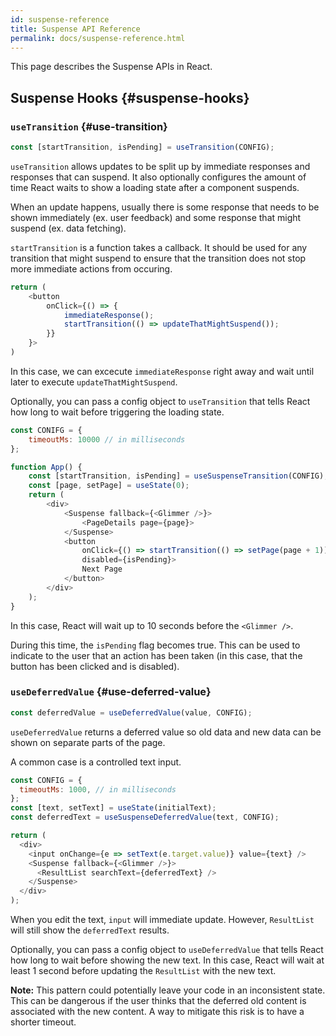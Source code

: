 ```yaml
---
id: suspense-reference
title: Suspense API Reference
permalink: docs/suspense-reference.html
---
```


This page describes the Suspense APIs in React.

## Suspense Hooks {#suspense-hooks}

### `useTransition` {#use-transition}

```js
const [startTransition, isPending] = useTransition(CONFIG);
```

`useTransition` allows updates to be split up by immediate responses and responses that can suspend. It also optionally configures the amount of time React waits to show a loading state after a component suspends.

When an update happens, usually there is some response that needs to be shown immediately (ex. user feedback) and some response that might suspend (ex. data fetching).

`startTransition` is a function takes a callback. It should be used for any transition that might suspend to ensure that the transition does not stop more immediate actions from occuring.

```js
return (
    <button 
        onClick={() => {
            immediateResponse();
            startTransition(() => updateThatMightSuspend());
        }}
    }>
)
```

In this case, we can excecute `immediateResponse` right away and wait until later to execute `updateThatMightSuspend`.

Optionally, you can pass a config object to `useTransition` that tells React how long to wait before triggering the loading state.

```js
const CONIFG = {
    timeoutMs: 10000 // in milliseconds
};

function App() {
    const [startTransition, isPending] = useSuspenseTransition(CONFIG);
    const [page, setPage] = useState(0);
    return (
        <div>
            <Suspense fallback={<Glimmer />}>
                <PageDetails page={page}>
            </Suspense>
            <button 
                onClick={() => startTransition(() => setPage(page + 1))} 
                disabled={isPending}>
                Next Page
            </button>
        </div>
    );
}

```

In this case, React will wait up to 10 seconds before the `<Glimmer />`. 

During this time, the `isPending` flag becomes true. This can be used to indicate to the user that an action has been taken (in this case, that the button has been clicked and is disabled).

### `useDeferredValue` {#use-deferred-value}

```js
const deferredValue = useDeferredValue(value, CONFIG);
```

`useDeferredValue` returns a deferred value so old data and new data can be shown on separate parts of the page. 

A common case is a controlled text input.

```js
const CONFIG = {
  timeoutMs: 1000, // in milliseconds
};
const [text, setText] = useState(initialText);
const deferredText = useSuspenseDeferredValue(text, CONFIG);

return (
  <div>
    <input onChange={e => setText(e.target.value)} value={text} />
    <Suspense fallback={<Glimmer />}>
      <ResultList searchText={deferredText} />
    </Suspense>
  </div>
);
```

When you edit the text, `input` will immediate update. However, `ResultList` will still show the `deferredText` results.

Optionally, you can pass a config object to `useDeferredValue` that tells React how long to wait before showing the new text. In this case, React will wait at least 1 second before updating the `ResultList` with the new text.

**Note:** This pattern could potentially leave your code in an inconsistent state. This can be dangerous if the user thinks that the deferred old content is associated with the new content. A way to mitigate this risk is to have a shorter timeout.
